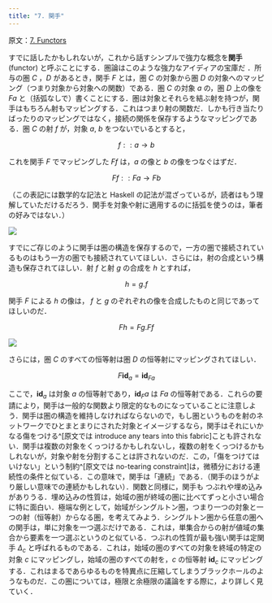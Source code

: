 ```yaml
---
title: "7. 関手"
---
```

原文：[7. Functors](https://bartoszmilewski.com/2015/01/20/functors/)

すでに話したかもしれないが，これから話すシンプルで強力な概念を**関手** (functor) と呼ぶことにする．圏論はこのような強力なアイディアの宝庫だ ．所与の圏 $C$ ，$D$ があるとき，関手 $F$ とは，圏 $C$ の対象から圏 $D$ の対象へのマッピング（つまり対象から対象への関数）である．圏 $C$ の対象 $a$ の，圏 $D$ 上の像を $Fa$ と（括弧なしで）書くことにする．圏は対象とそれらを結ぶ射を持つが，関手はもちろん射もマッピングする．これはつまり射の関数だ．しかも行き当たりばったりのマッピングではなく，接続の関係を保存するようなマッピングである．圏 $C$ の射 $f$ が，対象 $a$, $b$ をつないでいるとすると，

$$f :: a \rightarrow b$$

これを関手 $F$ でマッピングした $Ff$ は，$a$ の像と $b$ の像をつなぐはずだ．

$$Ff :: Fa \rightarrow Fb$$

（この表記には数学的な記法と Haskell の記法が混ざっているが，読者はもう理解していただけるだろう．関手を対象や射に適用するのに括弧を使うのは，筆者の好みではない．）

![](https://storage.googleapis.com/zenn-user-upload/1o6uawr8rtd4am3wcaz55mxxleqi)

すでにご存じのように関手は圏の構造を保存するので，一方の圏で接続されているものはもう一方の圏でも接続されていてほしい．さらには，射の合成という構造も保存されてほしい．射 $f$ と射 $g$ の合成を $h$ とすれば，

$$h = g.f$$

関手 $F$ による $h$ の像は， $f$ と $g$ のぞれぞれの像を合成したものと同じであってほしいのだ．

$$Fh = Fg.Ff$$

![](https://storage.googleapis.com/zenn-user-upload/wv086pmrhgkte3qy9i1ph7rywyqt)

さらには，圏 $C$ のすべての恒等射は圏 $D$ の恒等射にマッピングされてほしい．

$$F\mathbf{id}_a = \mathbf{id}_{Fa}$$

ここで，$\mathbf{id}_a$ は対象 $a$ の恒等射であり，$\mathbf{id}_Fa$ は $Fa$ の恒等射である．これらの要請により，関手は一般的な関数より限定的なものになっていることに注意しよう．関手は圏の構造を維持しなければならないので，もし圏というものを射のネットワークでひとまとまりにされた対象とイメージするなら，関手はそれにいかなる傷をつける^[原文では introduce any tears into this fabric]ことも許されない．関手は複数の対象をくっつけるかもしれないし，複数の射をくっつけるかもしれないが，対象や射を分割することは許されないのだ．この，「傷をつけてはいけない」という制約^[原文では no-tearing constraint]は，微積分における連続性の条件と似ている．この意味で，関手は「連続」である．（関手のほうがより厳しい意味での連続かもしれない）．関数と同様に，関手も つぶれや埋め込みがありうる．埋め込みの性質は，始域の圏が終域の圏に比べてずっと小さい場合に特に面白い．極端な例として，始域がシングルトン圏，つまり一つの対象と一つの射（恒等射）からなる圏，を考えてみよう．シングルトン圏から任意の圏への関手は，単に対象を一つ選ぶだけである．これは，単集合からの射が値域の集合から要素を一つ選ぶというのと似ている．つぶれの性質が最も強い関手は定関手 $\Delta_c$ と呼ばれるものである．これは，始域の圏のすべての対象を終域の特定の対象 $c$ にマッピングし，始域の圏のすべての射を，$c$ の恒等射 $\mathbf{id}_c$ にマッピングする．これはまるであらゆるものを特異点に圧縮してしまうブラックホールのようなものだ．この圏については，極限と余極限の議論をする際に，より詳しく見ていく．